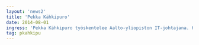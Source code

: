 ```yaml
---
layout: 'news2'
title: 'Pekka Kähkipuro'
date: 2014-08-01
ingress: 'Pekka Kähkipuro työskentelee Aalto-yliopiston IT-johtajana. Hän vastaa Aalto-yliopiston keskitetyn IT-organisaation toiminnasta ja IT:n kehittämisestä yliopiston linjausten mukaisesti.Vuosina 2005–2010 hän työskenteli Nokia Siemens Networksissa erilaisissa kehitys- ja johtotehtävissä. Hän väitteli filosofian tohtoriksi Helsingin yliopistosta vuonna 2000 hajautettujen CORBA-pohjaisten tietojärjestelmien suorituskykymallinnuksesta.'
tag: pkahkipu
---
```


